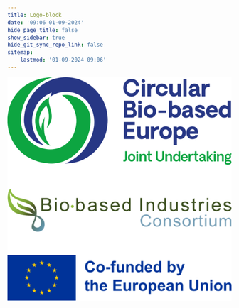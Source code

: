 ```yaml
---
title: Logo-block
date: '09:06 01-09-2024'
hide_page_title: false
show_sidebar: true
hide_git_sync_repo_link: false
sitemap:
    lastmod: '01-09-2024 09:06'
---
```


![neba-logo-block](neba-logo-block.webp "neba-logo-block")